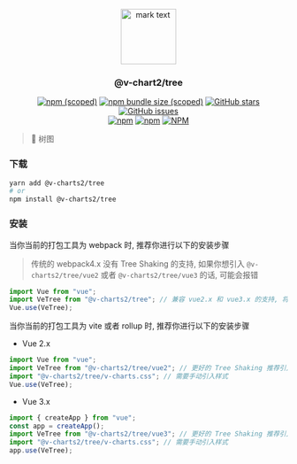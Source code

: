 <p align="center">
<img src="../../docs/.vuepress/public/favicon.ico" alt="mark text" width="100" height="100">
</p>

<h3 align="center">@v-chart2/tree</h3>

<p align="center">
  <a href="https://www.npmjs.com/package/@v-charts2/tree" target="_blank"><img alt="npm (scoped)" src="https://img.shields.io/npm/v/@v-charts2/tree"></a>
  <a href="https://www.npmjs.com/package/@v-charts2/tree" target="_blank"><img alt="npm bundle size (scoped)" src="https://img.shields.io/bundlephobia/min/@v-charts2/tree"></a>
  <a href="https://github.com/denaro-org/v-charts2/stargazers" target="_blank"><img alt="GitHub stars" src="https://img.shields.io/github/stars/@v-charts2/tree"></a>
  <a href="https://github.com/denaro-org/v-charts2/issues" target="_blank"><img alt="GitHub issues" src="https://img.shields.io/github/issues/denaro-org/v-charts2"></a>
  <br />
  <a href="https://www.npmjs.com/package/@v-charts2/tree" target="_blank"><img alt="npm" src="https://img.shields.io/npm/dt/@v-charts2/tree"></a>
  <a href="https://www.npmjs.com/package/@v-charts2/tree" target="_blank"><img alt="npm" src="https://img.shields.io/npm/dm/@v-charts2/tree"></a>
  <a href="https://github.com/denaro-org/v-charts2/blob/main/LICENSE" target="_blank"><img alt="NPM" src="https://img.shields.io/npm/l/@v-charts2/tree"></a>
</p>

> :tada: 树图

### 下载

```bash
yarn add @v-charts2/tree
# or
npm install @v-charts2/tree
```

### 安装

当你当前的打包工具为 webpack 时, 推荐你进行以下的安装步骤

> 传统的 webpack4.x 没有 Tree Shaking 的支持, 如果你想引入 `@v-charts2/tree/vue2` 或者 `@v-charts2/tree/vue3` 的话, 可能会报错

```javascript
import Vue from "vue";
import VeTree from "@v-charts2/tree"; // 兼容 vue2.x 和 vue3.x 的支持, 将会自动加载支持 vue2.x 的支持包或者支持 vue3.x 的支持包
Vue.use(VeTree);
```

当你当前的打包工具为 vite 或者 rollup 时, 推荐你进行以下的安装步骤

- Vue 2.x

```javascript
import Vue from "vue";
import VeTree from "@v-charts2/tree/vue2"; // 更好的 Tree Shaking 推荐引入 vue2.x 的专属支持包
import "@v-charts2/tree/v-charts.css"; // 需要手动引入样式
Vue.use(VeTree);
```

- Vue 3.x

```javascript
import { createApp } from "vue";
const app = createApp();
import VeTree from "@v-charts2/tree/vue3"; // 更好的 Tree Shaking 推荐引入 vue3.x 的专属支持包
import "@v-charts2/tree/v-charts.css"; // 需要手动引入样式
app.use(VeTree);
```
